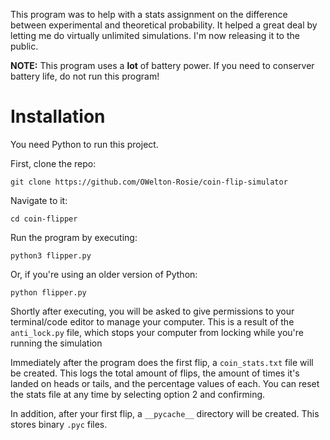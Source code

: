 This program was to help with a stats assignment on the difference between experimental and theoretical probability. It helped a great deal by letting me do virtually unlimited simulations. I'm now releasing it to the public. 

<strong>NOTE:</strong> This program uses a **lot** of battery power. If you need to conserver battery life, do not run this program!

# Installation
You need Python to run this project.

First, clone the repo:
```
git clone https://github.com/OWelton-Rosie/coin-flip-simulator
```

Navigate to it:
```
cd coin-flipper
```

Run the program by executing:
```
python3 flipper.py
```

Or, if you're using an older version of Python:
```
python flipper.py
```

Shortly after executing, you will be asked to give permissions to your terminal/code editor to manage your computer. This is a result of the `anti_lock.py` file, which stops your computer from locking while you're running the simulation

Immediately after the program does the first flip, a `coin_stats.txt` file will be created. This logs the total amount of flips, the amount of times it's landed on heads or tails, and the percentage values of each. You can reset the stats file at any time by selecting option 2 and confirming. 

In addition, after your first flip, a  `__pycache__` directory will be created. This stores binary `.pyc` files.
